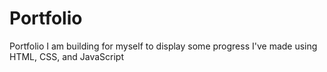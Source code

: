# Portfolio
Portfolio I am building for myself to display some progress I've made using HTML, CSS, and JavaScript
